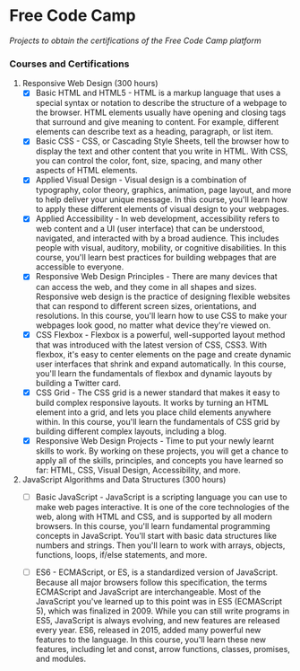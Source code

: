 # Free Code Camp

_Projects to obtain the certifications of the Free Code Camp platform_



### Courses and Certifications

1. Responsive Web Design (300 hours)
   - [x] Basic HTML and HTML5 - HTML is a markup language that uses a special syntax or notation to describe the structure of a webpage to the browser. HTML elements usually have opening and closing tags that surround and give meaning to content. For example, different elements can describe text as a heading, paragraph, or list item.
   - [x] Basic CSS - CSS, or Cascading Style Sheets, tell the browser how to display the text and other content that you write in HTML. With CSS, you can control the color, font, size, spacing, and many other aspects of HTML elements.
   - [x] Applied Visual Design - Visual design is a combination of typography, color theory, graphics, animation, page layout, and more to help deliver your unique message. In this course, you'll learn how to apply these different elements of visual design to your webpages.
   - [x] Applied Accessibility - In web development, accessibility refers to web content and a UI (user interface) that can be understood, navigated, and interacted with by a broad audience. This includes people with visual, auditory, mobility, or cognitive disabilities. In this course, you'll learn best practices for building webpages that are accessible to everyone.
   - [x] Responsive Web Design Principles - There are many devices that can access the web, and they come in all shapes and sizes. Responsive web design is the practice of designing flexible websites that can respond to different screen sizes, orientations, and resolutions. In this course, you'll learn how to use CSS to make your webpages look good, no matter what device they're viewed on.
   - [x] CSS Flexbox - Flexbox is a powerful, well-supported layout method that was introduced with the latest version of CSS, CSS3. With flexbox, it's easy to center elements on the page and create dynamic user interfaces that shrink and expand automatically. In this course, you'll learn the fundamentals of flexbox and dynamic layouts by building a Twitter card.
   - [x] CSS Grid - The CSS grid is a newer standard that makes it easy to build complex responsive layouts. It works by turning an HTML element into a grid, and lets you place child elements anywhere within. In this course, you'll learn the fundamentals of CSS grid by building different complex layouts, including a blog.
   - [x] Responsive Web Design Projects - Time to put your newly learnt skills to work. By working on these projects, you will get a chance to apply all of the skills, principles, and concepts you have learned so far: HTML, CSS, Visual Design, Accessibility, and more.
2. JavaScript Algorithms and Data Structures (300 hours)
   - [ ] Basic JavaScript - JavaScript is a scripting language you can use to make web pages interactive. It is one of the core technologies of the web, along with HTML and CSS, and is supported by all modern browsers. In this course, you'll learn fundamental programming concepts in JavaScript. You'll start with basic data structures like numbers and strings. Then you'll learn to work with arrays, objects, functions, loops, if/else statements, and more.
   - [ ] ES6 - ECMAScript, or ES, is a standardized version of JavaScript. Because all major browsers follow this specification, the terms ECMAScript and JavaScript are interchangeable. Most of the JavaScript you've learned up to this point was in ES5 (ECMAScript 5), which was finalized in 2009. While you can still write programs in ES5, JavaScript is always evolving, and new features are released every year. ES6, released in 2015, added many powerful new features to the language. In this course, you'll learn these new features, including let and const, arrow functions, classes, promises, and modules.

